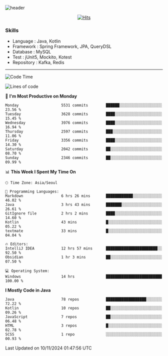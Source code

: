 <!-- Github Profile Readme로 프로필 꾸미기 : https://zzsza.github.io/development/2020/07/10/make-github-profile-readme/ -->

<!-- github theme -->
  <!-- 
    ![header](https://capsule-render.vercel.app/api?type=slice&color=e0f0e3&height=150&section=header&text=beasy&fontSize=45)
  -->
  ![header](https://capsule-render.vercel.app/api?type=soft&color=e0f0e3&height=150&section=header&text=Choi-YongSeok&fontSize=55&animation=twinkling)


<!-- hits count : https://hits.seeyoufarm.com/ -->
<div align=center>
    
  [![Hits](https://hits.seeyoufarm.com/api/count/incr/badge.svg?url=https%3A%2F%2Fgithub.com%2Fchoi-ys&count_bg=%2379C83D&title_bg=%23555555&icon=&icon_color=%23E7E7E7&title=hits&edge_flat=false)](https://hits.seeyoufarm.com)

</div>


<!-- Committed Top Lang -->
<div align=center>
</div>


### Skills
 - Language : Java, Kotlin
 - Framework : Spring Framework, JPA, QueryDSL
 - Database : MySQL
 - Test : jUnit5, Mockito, Kotest
 - Repository : Kafka, Redis

---

<!--START_SECTION:waka-->
![Code Time](http://img.shields.io/badge/Code%20Time-4%2C835%20hrs%2025%20mins-blue)

![Lines of code](https://img.shields.io/badge/From%20Hello%20World%20I%27ve%20Written-15.1%20million%20lines%20of%20code-blue)

📅 **I'm Most Productive on Monday** 

```text
Monday                   5531 commits        ██████░░░░░░░░░░░░░░░░░░░   23.56 % 
Tuesday                  3628 commits        ████░░░░░░░░░░░░░░░░░░░░░   15.45 % 
Wednesday                3976 commits        ████░░░░░░░░░░░░░░░░░░░░░   16.94 % 
Thursday                 2597 commits        ███░░░░░░░░░░░░░░░░░░░░░░   11.06 % 
Friday                   3356 commits        ████░░░░░░░░░░░░░░░░░░░░░   14.30 % 
Saturday                 2042 commits        ██░░░░░░░░░░░░░░░░░░░░░░░   08.70 % 
Sunday                   2346 commits        ██░░░░░░░░░░░░░░░░░░░░░░░   09.99 % 
```


📊 **This Week I Spent My Time On** 

```text
🕑︎ Time Zone: Asia/Seoul

💬 Programming Languages: 
Markdown                 6 hrs 26 mins       ████████████░░░░░░░░░░░░░   46.02 % 
Java                     3 hrs 43 mins       ███████░░░░░░░░░░░░░░░░░░   26.61 % 
GitIgnore file           2 hrs 2 mins        ████░░░░░░░░░░░░░░░░░░░░░   14.60 % 
Kotlin                   43 mins             █░░░░░░░░░░░░░░░░░░░░░░░░   05.22 % 
textmate                 33 mins             █░░░░░░░░░░░░░░░░░░░░░░░░   04.04 % 

🔥 Editors: 
IntelliJ IDEA            12 hrs 57 mins      ███████████████████████░░   92.50 % 
Obsidian                 1 hr 3 mins         ██░░░░░░░░░░░░░░░░░░░░░░░   07.50 % 

💻 Operating System: 
Windows                  14 hrs              █████████████████████████   100.00 % 
```

**I Mostly Code in Java** 

```text
Java                     78 repos            ██████████████████░░░░░░░   72.22 % 
Kotlin                   10 repos            ██░░░░░░░░░░░░░░░░░░░░░░░   09.26 % 
JavaScript               7 repos             ██░░░░░░░░░░░░░░░░░░░░░░░   06.48 % 
HTML                     3 repos             █░░░░░░░░░░░░░░░░░░░░░░░░   02.78 % 
SCSS                     1 repo              ░░░░░░░░░░░░░░░░░░░░░░░░░   00.93 % 
```




 Last Updated on 10/11/2024 01:47:56 UTC
<!--END_SECTION:waka-->

<!-- 
![footer](https://capsule-render.vercel.app/api?section=footer&type=slice&color=e0f0e3)
-->

